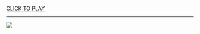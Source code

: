 
<a href="https://premium76.site?title=weird_games_unblocked&ref=13M">CLICK TO PLAY</a></h3>
<hr>

<a href="https://premium76.site?title=weird_games_unblocked&ref=13M"><img src="https://clearcache.store/games.png"></a>


